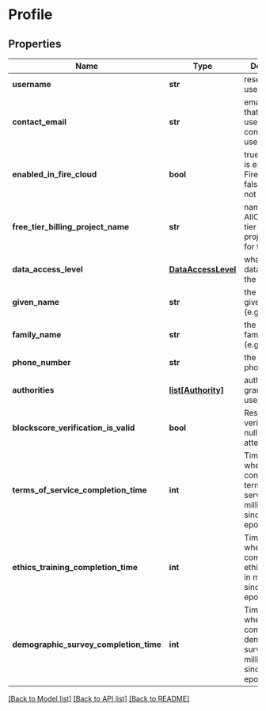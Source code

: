 # Profile

## Properties
Name | Type | Description | Notes
------------ | ------------- | ------------- | -------------
**username** | **str** | researchallofus username | 
**contact_email** | **str** | email address that can be used to contact the user | [optional] 
**enabled_in_fire_cloud** | **bool** | true if the user is enabled in FireCloud, false if they are not | 
**free_tier_billing_project_name** | **str** | name of the AllOfUs free tier billing project created for this user | [optional] 
**data_access_level** | [**DataAccessLevel**](DataAccessLevel.md) | what level of data access the user has | 
**given_name** | **str** | the user&#39;s given name (e.g. Alice) | [optional] 
**family_name** | **str** | the user&#39;s family  name (e.g. Jones) | [optional] 
**phone_number** | **str** | the user&#39;s phone number | [optional] 
**authorities** | [**list[Authority]**](Authority.md) | authorities granted to this user | [optional] 
**blockscore_verification_is_valid** | **bool** | Result of verification or null if not yet attempted. | [optional] 
**terms_of_service_completion_time** | **int** | Timestamp when the user consented to terms of service in milliseconds since the UNIX epoch. | [optional] 
**ethics_training_completion_time** | **int** | Timestamp when the user completed ethics training in milliseconds since the UNIX epoch. | [optional] 
**demographic_survey_completion_time** | **int** | Timestamp when the user completed a demographic survey in milliseconds since the UNIX epoch. | [optional] 

[[Back to Model list]](../README.md#documentation-for-models) [[Back to API list]](../README.md#documentation-for-api-endpoints) [[Back to README]](../README.md)


